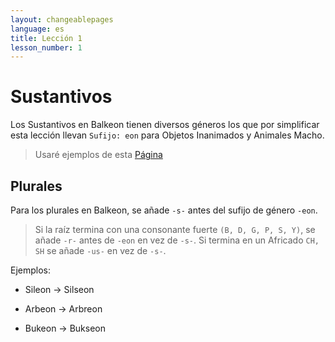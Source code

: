 ```yaml
---
layout: changeablepages
language: es
title: Lección 1
lesson_number: 1
---
```


# Sustantivos

Los Sustantivos en Balkeon tienen diversos géneros los que por simplificar esta lección llevan `Sufijo: eon` para Objetos Inanimados y Animales Macho.

> Usaré ejemplos de esta [Página](../../../unit01/lessons/BS03/#sustantivos-básicos)

## Plurales

Para los plurales en Balkeon, se añade `-s-` antes del sufijo de género `-eon`.

> Si la raíz termina con una consonante fuerte `(B, D, G, P, S, Y)`, se añade `-r-` antes de `-eon` en vez de `-s-`.
> Si termina en un Africado `CH, SH` se añade `-us-` en vez de `-s-`.

Ejemplos:

- Sileon -> Silseon

- Arbeon -> Arbreon

- Bukeon -> Bukseon
